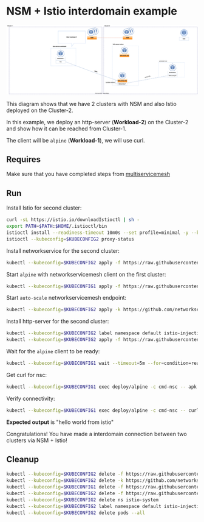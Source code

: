 # NSM + Istio interdomain example

![NSM  interdomain Scheme](./NSM+Istio_Datapath.svg "NSM Basic floating interdomain Scheme")

This diagram shows that we have 2 clusters with NSM and also Istio deployed on the Cluster-2.

In this example, we deploy an http-server (**Workload-2**) on the Cluster-2 and show how it can be reached from Cluster-1.

The client will be `alpine` (**Workload-1**), we will use curl.

## Requires

Make sure that you have completed steps from [multiservicemesh](../../suites/multiservicemesh)

## Run

Install Istio for second cluster:
```bash
curl -sL https://istio.io/downloadIstioctl | sh -
export PATH=$PATH:$HOME/.istioctl/bin
istioctl install --readiness-timeout 10m0s --set profile=minimal -y --kubeconfig=$KUBECONFIG2
istioctl --kubeconfig=$KUBECONFIG2 proxy-status
```

Install networkservice for the second cluster:
```bash
kubectl --kubeconfig=$KUBECONFIG2 apply -f https://raw.githubusercontent.com/networkservicemesh/deployments-k8s/fec544a1d1142062967185c441d98d3903c738db/examples/interdomain/usecases/nsm_istio/netsvc.yaml
```

Start `alpine` with networkservicemesh client on the first cluster:

```bash
kubectl --kubeconfig=$KUBECONFIG1 apply -f https://raw.githubusercontent.com/networkservicemesh/deployments-k8s/fec544a1d1142062967185c441d98d3903c738db/examples/interdomain/usecases/nsm_istio/greeting/client.yaml
```

Start `auto-scale` networkservicemesh endpoint:
```bash
kubectl --kubeconfig=$KUBECONFIG2 apply -k https://github.com/networkservicemesh/deployments-k8s/examples/interdomain/usecases/nsm_istio/nse-auto-scale?ref=fec544a1d1142062967185c441d98d3903c738db
```

Install http-server for the second cluster:
```bash
kubectl --kubeconfig=$KUBECONFIG2 label namespace default istio-injection=enabled
kubectl --kubeconfig=$KUBECONFIG2 apply -f https://raw.githubusercontent.com/networkservicemesh/deployments-k8s/fec544a1d1142062967185c441d98d3903c738db/examples/interdomain/usecases/nsm_istio/greeting/server.yaml
```

Wait for the `alpine` client to be ready:
```bash
kubectl --kubeconfig=$KUBECONFIG1 wait --timeout=5m --for=condition=ready pod -l app=alpine
```

Get curl for nsc:
```bash
kubectl --kubeconfig=$KUBECONFIG1 exec deploy/alpine -c cmd-nsc -- apk add curl
```

Verify connectivity:
```bash
kubectl --kubeconfig=$KUBECONFIG1 exec deploy/alpine -c cmd-nsc -- curl -s greeting.default:9080 | grep -o "hello world from istio"
```
**Expected output** is "hello world from istio"

Congratulations! 
You have made a interdomain connection between two clusters via NSM + Istio!

## Cleanup

```bash
kubectl --kubeconfig=$KUBECONFIG2 delete -f https://raw.githubusercontent.com/networkservicemesh/deployments-k8s/fec544a1d1142062967185c441d98d3903c738db/examples/interdomain/usecases/nsm_istio/greeting/server.yaml
kubectl --kubeconfig=$KUBECONFIG2 delete -k https://github.com/networkservicemesh/deployments-k8s/examples/interdomain/usecases/nsm_istio/nse-auto-scale?ref=fec544a1d1142062967185c441d98d3903c738db
kubectl --kubeconfig=$KUBECONFIG1 delete -f https://raw.githubusercontent.com/networkservicemesh/deployments-k8s/fec544a1d1142062967185c441d98d3903c738db/examples/interdomain/usecases/nsm_istio/greeting/client.yaml
kubectl --kubeconfig=$KUBECONFIG2 delete -f https://raw.githubusercontent.com/networkservicemesh/deployments-k8s/fec544a1d1142062967185c441d98d3903c738db/examples/interdomain/usecases/nsm_istio/netsvc.yaml
kubectl --kubeconfig=$KUBECONFIG2 delete ns istio-system
kubectl --kubeconfig=$KUBECONFIG2 label namespace default istio-injection-
kubectl --kubeconfig=$KUBECONFIG2 delete pods --all
```

